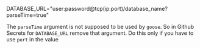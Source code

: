DATABASE_URL="user:password@tcp(ip:port)/database_name?parseTime=true"

The `parseTime` argument is not supposed to be used by `goose`. So in Github Secrets for `DATABASE_URL` remove that argument. Do this only if you have to use `port` in the value
